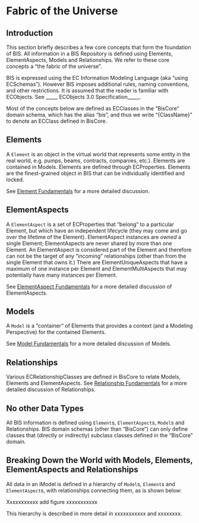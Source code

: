 # Fabric of the Universe

## Introduction

This section briefly describes a few core concepts that form the foundation of BIS. All information in a BIS Repository is defined using Elements, ElementAspects, Models and Relationships. We refer to these core concepts a “the fabric of the universe”.

BIS is expressed using the EC Information Modeling Language (aka “using ECSchemas”). However BIS imposes additional rules, naming conventions, and other restrictions. It is assumed that the reader is familiar with ECObjects. See \_\_\_\_\_ ECObjects 3.0 Specification\_\_\_\_\_.

Most of the concepts below are defined as ECClasses in the “BisCore” domain schema, which has the alias “bis”, and thus we write “{ClassName}” to denote an ECClass defined in BisCore.

## Elements

A `Element` is an object in the virtual world that represents some entity in the real world, e.g. pumps, beams, contracts, companies, etc.). Elements are contained in Models. Elements are defined through ECProperties. Elements are the finest-grained object in BIS that can be individually identified and locked.

See [Element Fundamentals](element-fundamentals) for a more detailed discussion.

## ElementAspects

A `ElementAspect` is a set of ECProperties that “belong” to a particular Element, but which have an independent lifecycle (they may come and go over the lifetime of the Element). ElementAspect instances are *owned* a single Element; ElementAspects are never shared by more than one Element. An ElementAspect is considered part of the Element and therefore can not be the target of any “incoming” relationships (other than from the single Element that owns it.) There are ElementUniqueAspects that have a maximum of one instance per Element and ElementMultiAspects that may potentially have many instances per Element.

See [ElementAspect Fundamentals](elementaspect-fundamentals) for a more detailed discussion of ElementAspects.

## Models

A `Model` is a “container” of Elements that provides a context (and a Modeling Perspective) for the contained Elements.

See [Model Fundamentals](model-fundamentals) for a more detailed discussion of Models.

## Relationships

Various ECRelationshipClasses are defined in BisCore to relate Models, Elements and ElementAspects. See [Relationship Fundamentals](relationship-fundamentals) for a more detailed discussion of Relationships.

## No other Data Types

All BIS information is defined using `Element`s, `ElementAspect`s, `Model`s and Relationships. BIS domain schemas (other than “BisCore”) can only define classes that (directly or indirectly) subclass classes defined in the “BisCore” domain.

## Breaking Down the World with Models, Elements, ElementAspects and Relationships

All data in an iModel is defined in a hierarchy of `Model`s, `Element`s and `ElementAspect`s, with relationships connecting them, as is shown below:

Xxxxxxxxxxx add figure xxxxxxxxxxx

This hierarchy is described in more detail in xxxxxxxxxxx and xxxxxxxx.
